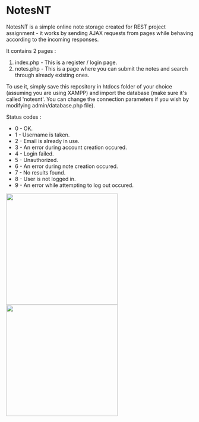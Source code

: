 # NotesNT

NotesNT is a simple online note storage created for REST project assignment - it works by sending AJAX requests from pages while behaving according to the incoming responses.

It contains 2 pages :
1. index.php - This is a register / login page.
2. notes.php - This is a page where you can submit the notes and search through already existing ones.

To use it, simply save this repository in htdocs folder of your choice (assuming you are using XAMPP) and import the database (make sure it's called 'notesnt'. You can change the connection parameters if you wish by modifying admin/database.php file).

Status codes : 
+ 0 - OK.
+ 1 - Username is taken.
+ 2 - Email is already in use.
+ 3 - An error during account creation occured.
+ 4 - Login failed.
+ 5 - Unauthorized.
+ 6 - An error during note creation occured.
+ 7 - No results found.
+ 8 - User is not logged in.
+ 9 - An error while attempting to log out occured.

<img src="https://dzonint.github.io/img/portfolio/notesnt_1.png" width="300"></img>
<img src="https://dzonint.github.io/img/portfolio/notesnt_2.png" width="300"></img>
